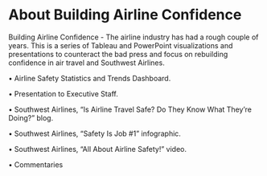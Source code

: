 # About Building Airline Confidence
Building Airline Confidence - The airline industry has had a rough couple of years. This is a series of Tableau and PowerPoint visualizations and presentations to counteract the bad press and focus on rebuilding confidence in air travel and Southwest Airlines.

•	Airline Safety Statistics and Trends Dashboard.

•	Presentation to Executive Staff.

•	Southwest Airlines, “Is Airline Travel Safe?  Do They Know What They’re Doing?” blog.

•	Southwest Airlines, “Safety Is Job #1” infographic.

•	Southwest Airlines, “All About Airline Safety!” video.

•	Commentaries
